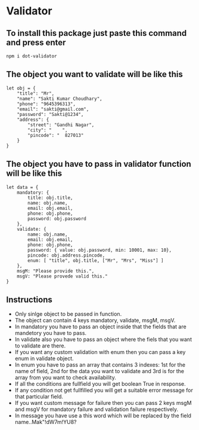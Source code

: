 # Validator

## To install this package just paste this command and press enter
```
npm i dot-validator
```

## The object you want to validate will be like this
```
let obj = {
    "title": "Mr",
    "name": "Sakti Kumar Choudhary",
    "phone": "9645396313",
    "email": "sakti@gmail.com",
    "password": "Sakti@1234",
    "address": {
        "street": "Gandhi Nagar",
        "city": "    ",
        "pincode": "  827013"
    }
}
```

## The object you have to pass in validator function will be like this
```
let data = {
    mandatory: {
        title: obj.title,
        name: obj.name,
        email: obj.email,
        phone: obj.phone,
        password: obj.password
    },
    validate: {
        name: obj.name,
        email: obj.email,
        phone: obj.phone,
        password: { value: obj.password, min: 10001, max: 10},
        pincode: obj.address.pincode,
        enum: [ "title", obj.title, ["Mr", "Mrs", "Miss"] ]
    },
    msgM: "Please provide this.",
    msgV: "Please provede valid this."
}
```

## Instructions

* Only sinlge object to be passed in function.
* The object can contain 4 keys mandatory, validate, msgM, msgV.
* In mandatory you have to pass an object inside that the fields that are mandetory you have to pass.
* In validate also you have to pass an object where the fiels that you want to validate are there.
* If you want any custom validation with enum then you can pass a key enum in validate object.
* In enum you have to pass an array that contains 3 indexes: 1st for the name of field, 2nd for the data you want to validate and 3rd is for the array from you want to check availability.
* If all the conditions are fullfield you will get boolean True in response.
* If any condition not get fullfilled you will get a suitable error message for that particular field.
* If you want custom message for failure then you can pass 2 keys msgM and msgV for mandatory failure and validation failure respectively.
* In message you have use a this word which will be replaced by the field name..Mak"!dW7m!YU8?